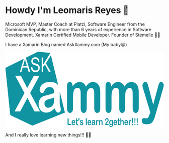 # Howdy I'm Leomaris Reyes 🙋‍

Microsoft MVP, Master Coach at Platzi, Software Engineer from the Dominican Republic, with more than 6 years of experience in Software Development. Xamarin Certified Mobile Developer. Founder  of Stemelle 👩‍💻

I have a Xamarin Blog named AskXammy.com (My baby😍)

<img src="https://github.com/LeomarisReyes/LeomarisReyes/blob/master/Logo.png" height="240" width="920"/>

And I really love learning new things!!! 💚💕
